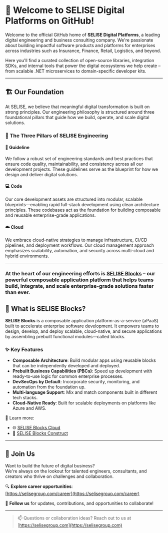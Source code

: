# 👋 Welcome to SELISE Digital Platforms on GitHub!

Welcome to the official GitHub home of **SELISE Digital Platforms**, a leading digital engineering and business consulting company. We're passionate about building impactful software products and platforms for enterprises across industries such as Insurance, Finance, Retail, Logistics, and beyond.

Here you'll find a curated collection of open-source libraries, integration SDKs, and internal tools that power the digital ecosystems we help create – from scalable .NET microservices to domain-specific developer kits.

---

## 🏗️ Our Foundation

At SELISE, we believe that meaningful digital transformation is built on strong principles. Our engineering philosophy is structured around three foundational pillars that guide how we build, operate, and scale digital solutions.

### 🔑 The Three Pillars of SELISE Engineering

#### 🧭 Guideline  
We follow a robust set of engineering standards and best practices that ensure code quality, maintainability, and consistency across all our development projects. These guidelines serve as the blueprint for how we design and deliver digital solutions.

#### 💻 Code  
Our core development assets are structured into modular, scalable blueprints—enabling rapid full-stack development using clean architecture principles. These codebases act as the foundation for building composable and reusable enterprise-grade applications.

#### ☁️ Cloud  
We embrace cloud-native strategies to manage infrastructure, CI/CD pipelines, and deployment workflows. Our cloud management approach emphasizes scalability, automation, and security across multi-cloud and hybrid environments.

---

### At the heart of our engineering efforts is **[SELISE Blocks](https://cloud.seliseblocks.com)** – our powerful composable application platform that helps teams build, integrate, and scale enterprise-grade solutions faster than ever.

## 🧱 What is SELISE Blocks?

**SELISE Blocks** is a composable application platform-as-a-service (aPaaS) built to accelerate enterprise software development. It empowers teams to design, develop, and deploy scalable, cloud-native, and secure applications by assembling prebuilt functional modules—called blocks.

### ✨ Key Features

- **Composable Architecture**: Build modular apps using reusable blocks that can be independently developed and deployed.
- **Prebuilt Business Capabilities (PBCs)**: Speed up development with ready-to-use logic for common enterprise processes.
- **DevSecOps by Default**: Incorporate security, monitoring, and automation from the foundation up.
- **Multi-language Support**: Mix and match components built in different tech stacks.
- **Cloud-Native Ready**: Built for scalable deployments on platforms like Azure and AWS.

🔗 Learn more:

- 🌐 [SELISE Blocks Cloud](https://cloud.seliseblocks.com/)
- 🎨 [SELISE Blocks Construct](https://construct.seliseblocks.com/)

---

## 💼 Join Us

Want to build the future of digital business?  
We're always on the lookout for talented engineers, consultants, and creators who thrive on challenges and collaboration.

🔍 **Explore career opportunities**:  
[https://selisegroup.com/career](https://selisegroup.com/career)

👥 **Follow us** for updates, contributions, and opportunities to collaborate!

---

> 📫 Questions or collaboration ideas? Reach out to us at [https://selisegroup.com](https://selisegroup.com)
